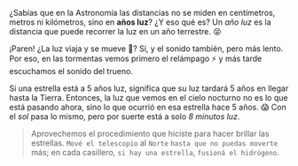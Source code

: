 <gs-attire attire-url="https://raw.githubusercontent.com/MumukiProject/mumuki-guia-gobstones-practica-integradora-primaria/master/assets/attires/config_1551118570476.json"></gs-attire>

¿Sabías que en la Astronomía las distancias no se miden en centímetros, metros ni kilómetros, sino en **años luz**? ¿Y eso qué es? Un _año luz_ es la distancia que puede recorrer la luz en un año terrestre. :stuck_out_tongue_closed_eyes:

¡Paren! ¿La luz viaja y se mueve :dizzy:? Sí, y el sonido también, pero más lento. Por eso, en las tormentas vemos primero el relámpago :zap: y más tarde escuchamos el sonido del trueno. 

Si una estrella está a 5 años luz, significa que su luz tardará 5 años en llegar hasta la Tierra. Entonces, la luz que vemos en el cielo nocturno no es lo que está pasando ahora, sino lo que ocurrió en esa estrella hace 5 años. :scream: Con el _sol_ pasa lo mismo, pero por suerte está a solo _8 minutos luz_. 

> Aprovechemos el procedimiento que hiciste para hacer brillar las estrellas. `Mové el telescopio` al `Norte` `hasta que no puedas moverte` más; en cada casillero, `si hay una estrella`, `fusioná el hidrógeno`.